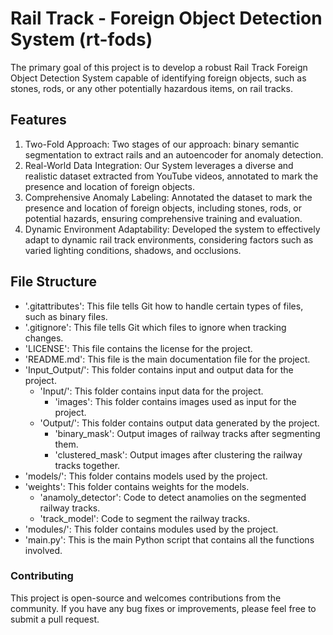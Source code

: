 # Rail Track - Foreign Object Detection System (rt-fods)
The primary goal of this project is to develop a robust Rail Track Foreign Object Detection System
capable of identifying foreign objects, such as stones, rods, or any other potentially hazardous
items, on rail tracks. 

## Features
1. Two-Fold Approach:
Two stages of our approach: binary semantic segmentation to extract rails and an autoencoder for anomaly detection.
2. Real-World Data Integration:
Our System leverages a diverse and realistic dataset extracted from YouTube videos, annotated to mark the presence and location of foreign objects.
3. Comprehensive Anomaly Labeling:
Annotated the dataset to mark the presence and location of foreign objects, including stones, rods, or potential hazards, ensuring comprehensive training and evaluation.
4. Dynamic Environment Adaptability:
Developed the system to effectively adapt to dynamic rail track environments, considering factors such as varied lighting conditions, shadows, and occlusions.

## File Structure
* '.gitattributes': This file tells Git how to handle certain types of files, such as binary files.
* '.gitignore': This file tells Git which files to ignore when tracking changes.
* 'LICENSE': This file contains the license for the project.
* 'README.md': This file is the main documentation file for the project.
* 'Input_Output/': This folder contains input and output data for the project.
  * 'Input/': This folder contains input data for the project.
    * 'images': This folder contains images used as input for the project.
  * 'Output/': This folder contains output data generated by the project.
    * 'binary_mask': Output images of railway tracks after segmenting them.
    * 'clustered_mask': Output images after clustering the railway tracks together. 
* 'models/': This folder contains models used by the project.
* 'weights': This folder contains weights for the models.
  * 'anamoly_detector': Code to detect anamolies on the segmented railway tracks.
  * 'track_model': Code to segment the railway tracks.
* 'modules/': This folder contains modules used by the project.
* 'main.py': This is the main Python script that contains all the functions involved.

### Contributing

This project is open-source and welcomes contributions from the community. If you have any bug fixes or improvements, please feel free to submit a pull request.

